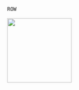     ROW
[<img src= "https://user-images.githubusercontent.com/57319180/147731104-dafa36e1-d55a-4d1e-a1b5-cf11d40f6c01.png" width="150" height = "150"/>](https://github.com/sajithlakshan/HTML_CSS_JS_PHP/tree/main/Bootstrap/row)

